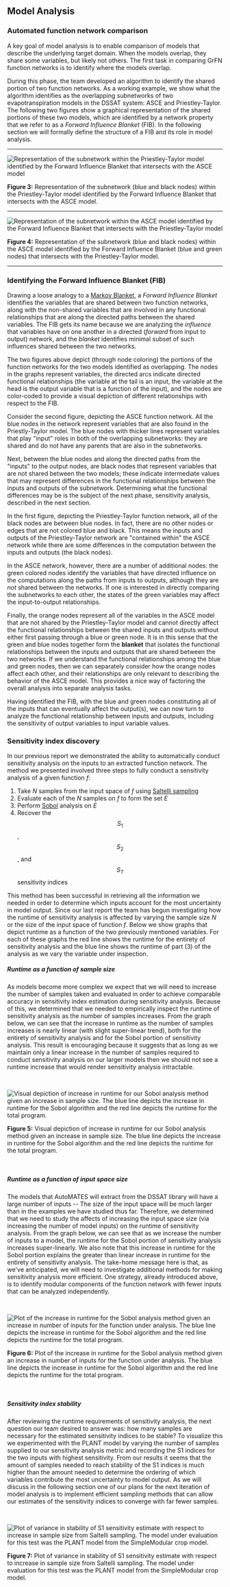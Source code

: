 ## Model Analysis

### Automated function network comparison

A key goal of model analysis is to enable comparison of models that describe the underlying target domain. When the models overlap, they share some variables, but likely not others. The first task in comparing GrFN function networks is to identify where the models overlap.

During this phase, the team developed an algorithm to identify the shared portion of
two function networks. As a working example, we show what the algorithm identifies as the overlapping subnetworks of two evapotranspiration models in the DSSAT system: ASCE and Priestley-Taylor.
The following two figures show a graphical representation of the shared portions of these two models, which are identified by a network property that we refer to as a _Forward Influence Blanket_ (FIB). In the following section we will formally define the structure of a FIB and its role in model analysis.

---

![Representation of the subnetwork within the Priestley-Taylor model identified by the Forward Influence Blanket that intersects with the ASCE model](figs/full-pt-cmb.png)

**Figure 3:** Representation of the subnetwork (blue and black nodes) within the Priestley-Taylor model identified by the Forward Influence Blanket that intersects with the ASCE model.
<br>

---

![Representation of the subnetwork within the ASCE model identified by the Forward Influence Blanket that intersects with the Priestley-Taylor model](figs/full-asce-cmb.png)

**Figure 4:** Representation of the subnetwork (blue and black nodes) within the ASCE model identified by the Forward Influence Blanket (blue and green nodes) that intersects with the Priestley-Taylor model.
<br>

---

### Identifying the Forward Influence Blanket (FIB)

Drawing a loose analogy to a [Markov Blanket](https://en.wikipedia.org/wiki/Markov_blanket), a _Forward Influence Blanket_ identifies the variables that are shared between two function networks, along with the non-shared variables that are involved in any functional relationships that are along the directed paths between the shared variables. The FIB gets its name because we are analyzing the _influence_ that variables have on one another in a directed (_forward_ from input to output) network, and the _blanket_ identifies minimal subset of such influences shared between the two networks.

The two figures above depict (through node coloring) the portions of the function networks for the two models identified as overlapping. The nodes in the graphs represent variables, the directed arcs indicate directed functional relationships (the variable at the tail is an input, the variable at the head is the output variable that is a function of the input), and the nodes are color-coded to provide a visual depiction of different relationships with respect to the FIB. 

Consider the second figure, depicting the ASCE function network. All the blue nodes in the network represent variables that are also found in the Priestly-Taylor model. The blue nodes with thicker lines represent variables that play \"input\" roles in both of the overlapping subnetworks: they are shared and do not have any parents that are also in the subnetworks.

Next, between the blue nodes and along the directed paths from the \"inputs\" to the output nodes, are black nodes that represent variables that are not shared between the two models; these indicate intermediate values that may represent differences in the functional relationships between the inputs and outputs of the subnetwork. Determining what the functional differences may be is the subject of the next phase, sensitivity analysis, described in the next section.

In the first figure, depicting the Priestley-Taylor function network, all of the black nodes are between blue nodes. In fact, there are no other nodes or edges that are not colored blue and black. This means the inputs and outputs of the Priestley-Taylor network are \"contained within\" the ASCE network while there are some differences in the computation between the inputs and outputs (the black nodes).

In the ASCE network, however, there are a number of additional nodes: the green colored nodes identify the variables that have directed influence on the computations along the paths from inputs to outputs, although they are _not_ shared between the networks. If one is interested in directly comparing the subnetworks to each other, the states of the green variables may affect the input-to-output relationships.

Finally, the orange nodes represent all of the variables in the ASCE model that are not shared by the Priestley-Taylor model and cannot directly affect the functional relationships between the shared inputs and outputs without either first passing through a blue or green node. It is in this sense that the green and blue nodes together form the **blanket** that isolates the functional relationships between the inputs and outputs that are shared between the two networks. If we understand the functional relationships among the blue and green nodes, then we can separately consider how the orange nodes affect each other, and their relationships are only relevant to describing the behavior of the ASCE model. This provides a nice way of factoring the overall analysis into separate analysis tasks.

Having identified the FIB, with the blue and green nodes constituting all of the inputs that can eventually affect the output(s), we can now turn to analyze the functional relationship between inputs and outputs, including the sensitivity of output variables to input variable values.

### Sensitivity index discovery

In our previous report we demonstrated the ability to automatically
conduct sensitivity analysis on the inputs to an
extracted function network. The method we presented involved three
steps to fully conduct a sensitivity analysis of a given function *f*:

1. Take *N* samples from the input space of *f* using [Saltelli sampling](https://en.wikipedia.org/wiki/Variance-based_sensitivity_analysis)
2. Evaluate each of the *N* samples on *f* to form the set *E*
3. Perform [Sobol](https://en.wikipedia.org/wiki/Variance-based_sensitivity_analysis) analysis on *E*
4. Recover the $$S_1$$, $$S_2$$, and $$S_T$$ sensitivity indices

This method has been successful in retrieving all the information we
needed in order to determine which inputs account for the most
uncertainty in model output. Since our last report the team has begun
investigating how the runtime of sensitivity analysis is affected
by varying the sample size *N* or the size of the input space of
function *f*. Below we show graphs that depict runtime as a function of
the two previously mentioned variables. For each of these graphs the red
line shows the runtime for the entirety of sensitivity analysis and the
blue line shows the runtime of part (3) of the analysis as we vary the
variable under inspection.

##### Runtime as a function of sample size

As models become more complex we expect that we will need to
increase the number of samples taken and evaluated in order to achieve
comparable accuracy in sensitivity index estimation during
sensitivity analysis. Because of this, we determined that we needed to
empirically inspect the runtime of sensitivity analysis as the number of
samples increases. From the graph below, we can see that the increase in
runtime as the number of samples increases is nearly linear 
(with slight super-linear trend), both for
the entirety of sensitivity analysis and for the Sobol portion of
sensitivity analysis. This result is encouraging because it suggests that
as long as we maintain only a linear increase in the number of samples
required to conduct sensitivity analysis on our larger models then we
should not see a runtime increase that would render sensitivity analysis
intractable.

<br>

![Visual depiction of increase in runtime for our Sobol
analysis method given an increase in sample size. The blue line depicts
the increase in runtime for the Sobol algorithm and the red line depicts
the runtime for the total program.](figs/sa_samples_vs_runtime.png)

**Figure 5:** Visual depiction of increase in runtime for our Sobol
analysis method given an increase in sample size. The blue line depicts
the increase in runtime for the Sobol algorithm and the red line depicts
the runtime for the total program.

<br>

##### Runtime as a function of input space size

The models that AutoMATES will extract from the DSSAT library will have
a large number of inputs -- The size of the input space
will be much larger than in the examples we have studied thus far.
Therefore, we determined that we need to study the
affects of increasing the input space size (via increasing the number of
model inputs) on the runtime of sensitivity analysis. From the graph
below, we can see that as we increase the number of inputs to a
model, the runtime for the Sobol portion of sensitivity analysis
increases super-linearly. We also note that this increase in
runtime for the Sobol portion explains the greater than linear increase
in runtime for the entirety of sensitivity analysis. 
The take-home message here is that, as we've anticipated, we will need to investigate additional methods for making sensitivity analysis more efficient.
One strategy, already introduced above, is to identify modular components of the function network with fewer inputs that can be analyzed independently.

<br> 

![Plot of the increase in runtime for the Sobol analysis
method given an increase in number of inputs for the function under
analysis. The blue line depicts the increase in runtime for the Sobol
algorithm and the red line depicts the runtime for the total
program.](figs/sa_inputs_vs_runtime.png)

**Figure 6:** Plot of the increase in runtime for the Sobol
analysis method given an increase in number of inputs for the function
under analysis. The blue line depicts the increase in runtime for the
Sobol algorithm and the red line depicts the runtime for the total
program.

<br>

##### Sensitivity index stability

After reviewing the runtime requirements of sensitivity analysis, the
next question our team desired to answer was: how many samples are
necessary for the estimated sensitivity indices to be stable? To
visualize this we experimented with the PLANT model by varying the
number of samples supplied to our sensitivity analysis metric and
recording the S1 indices for the two inputs with highest sensitivity.
From our results it seems that the amount of samples needed to reach
stability of the S1 indices is much higher than the amount needed to
determine the ordering of which variables contribute the most
uncertainty to model output. As we will discuss in the following section
one of our plans for the next iteration of model analysis is to
implement efficient sampling methods that can allow our estimates of the
sensitivity indices to converge with far fewer samples.

<br>

![Plot of variance in stability of S1 sensitivity
estimate with respect to increase in sample size from Saltelli sampling.
The model under evaluation for this test was the PLANT model from
the SimpleModular crop model.](figs/plant_s1_est.png)

**Figure 7:** Plot of variance in stability of S1 sensitivity
estimate with respect to increase in sample size from Saltelli sampling.
The model under evaluation for this test was the PLANT model from
the SimpleModular crop model.

<br>

